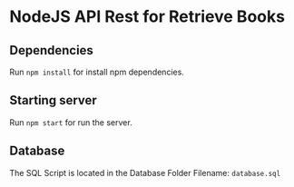 # NodeJS API Rest for Retrieve Books

## Dependencies

Run `npm install` for install npm dependencies.

## Starting server

Run `npm start` for run the server.

## Database

The SQL Script is located in the Database Folder
Filename: `database.sql`
